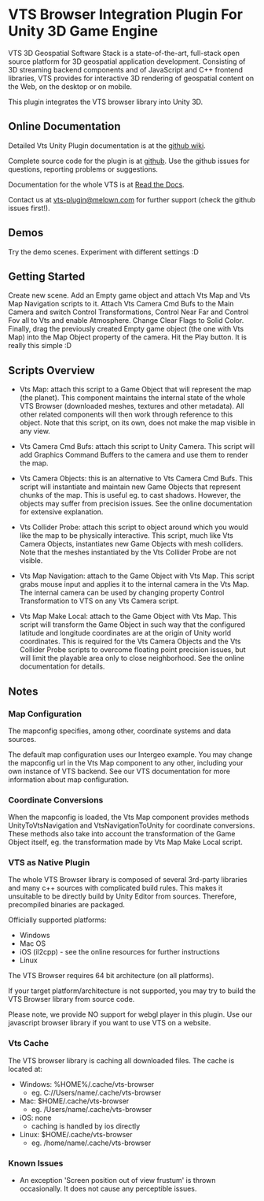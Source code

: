 # VTS Browser Integration Plugin For Unity 3D Game Engine

VTS 3D Geospatial Software Stack is a state-of-the-art, full-stack open source platform for 3D geospatial application development.
Consisting of 3D streaming backend components and of JavaScript and C++ frontend libraries, VTS provides for interactive 3D rendering of geospatial content on the Web, on the desktop or on mobile.

This plugin integrates the VTS browser library into Unity 3D.

## Online Documentation

Detailed Vts Unity Plugin documentation is at the
[github wiki](https://github.com/Melown/vts-browser-unity-plugin/wiki).

Complete source code for the plugin is at
[github](https://github.com/Melown/vts-browser-unity-plugin).
Use the github issues for questions, reporting problems or suggestions.

Documentation for the whole VTS is at
[Read the Docs](https://melown.readthedocs.io).

Contact us at vts-plugin@melown.com for further support (check the github issues first!).

## Demos

Try the demo scenes.
Experiment with different settings :D

## Getting Started

Create new scene.
Add an Empty game object and attach Vts Map and Vts Map Navigation scripts to it.
Attach Vts Camera Cmd Bufs to the Main Camera and switch Control Transformations, Control Near Far and Control Fov all to Vts and enable Atmosphere.
Change Clear Flags to Solid Color.
Finally, drag the previously created Empty game object (the one with Vts Map) into the Map Object property of the camera.
Hit the Play button. It is really this simple :D

## Scripts Overview

- Vts Map: attach this script to a Game Object that will represent the map (the planet).
  This component maintains the internal state of the whole VTS Browser (downloaded meshes, textures and other metadata).
  All other related components will then work through reference to this object.
  Note that this script, on its own, does not make the map visible in any view.

- Vts Camera Cmd Bufs: attach this script to Unity Camera.
  This script will add Graphics Command Buffers to the camera and use them to render the map.

- Vts Camera Objects: this is an alternative to Vts Camera Cmd Bufs.
  This script will instantiate and maintain new Game Objects that represent chunks of the map.
  This is useful eg. to cast shadows.
  However, the objects may suffer from precision issues.
  See the online documentation for extensive explanation.

- Vts Collider Probe: attach this script to object around which you would like the map to be physically interactive.
  This script, much like Vts Camera Objects, instantiates new Game Objects with mesh colliders.
  Note that the meshes instantiated by the Vts Collider Probe are not visible.

- Vts Map Navigation: attach to the Game Object with Vts Map.
  This script grabs mouse input and applies it to the internal camera in the Vts Map.
  The internal camera can be used by changing property Control Transformation to VTS on any Vts Camera script.

- Vts Map Make Local: attach to the Game Object with Vts Map.
  This script will transform the Game Object in such way that the configured latitude and longitude coordinates are at the origin of Unity world coordinates.
  This is required for the Vts Camera Objects and the Vts Collider Probe scripts to overcome floating point precision issues, but will limit the playable area only to close neighborhood.
  See the online documentation for details.

## Notes

### Map Configuration

The mapconfig specifies, among other, coordinate systems and data sources.

The default map configuration uses our Intergeo example.
You may change the mapconfig url in the Vts Map component to any other, including your own instance of VTS backend.
See our VTS documentation for more information about map configuration.

### Coordinate Conversions

When the mapconfig is loaded, the Vts Map component provides methods UnityToVtsNavigation and VtsNavigationToUnity for coordinate conversions.
These methods also take into account the transformation of the Game Object itself, eg. the transformation made by Vts Map Make Local script.

### VTS as Native Plugin

The whole VTS Browser library is composed of several 3rd-party libraries and many c++ sources with complicated build rules.
This makes it unsuitable to be directly build by Unity Editor from sources.
Therefore, precompiled binaries are packaged.

Officially supported platforms:
- Windows
- Mac OS
- iOS (il2cpp) - see the online resources for further instructions
- Linux

The VTS Browser requires 64 bit architecture (on all platforms).

If your target platform/architecture is not supported, you may try to build the VTS Browser library from source code.

Please note, we provide NO support for webgl player in this plugin.
Use our javascript browser library if you want to use VTS on a website.

### Vts Cache

The VTS browser library is caching all downloaded files.
The cache is located at:
- Windows: %HOME%/.cache/vts-browser
  - eg. C://Users/name/.cache/vts-browser
- Mac: $HOME/.cache/vts-browser
  - eg. /Users/name/.cache/vts-browser
- iOS: none
  - caching is handled by ios directly
- Linux: $HOME/.cache/vts-browser
  - eg. /home/name/.cache/vts-browser

### Known Issues

- An exception 'Screen position out of view frustum' is thrown occasionally.
  It does not cause any perceptible issues.
